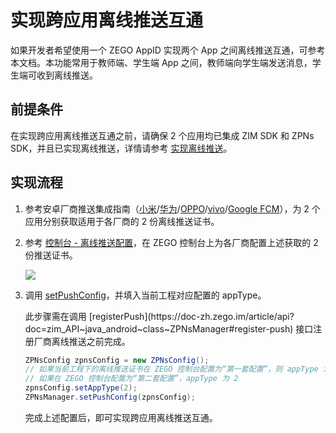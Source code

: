 # 实现跨应用离线推送互通

如果开发者希望使用一个 ZEGO AppID 实现两个 App 之间离线推送互通，可参考本文档。本功能常用于教师端、学生端 App 之间，教师端向学生端发送消息，学生端可收到离线推送。

## 前提条件

在实现跨应用离线推送互通之前，请确保 2 个应用均已集成 ZIM SDK 和 ZPNs SDK，并且已实现离线推送，详情请参考 [实现离线推送](/zim-android/offline-push-notifications/implement-offline-push-notification)。


## 实现流程

1. 参考安卓厂商推送集成指南（[小米](/zim-android/offline-push-notifications/integrate-xiaomi)/[华为](/zim-android/offline-push-notifications/integrate-huawei)/[OPPO](/zim-android/offline-push-notifications/integrate-oppo)/[vivo](/zim-android/offline-push-notifications/integrate-vivo)/[Google FCM](/zim-android/offline-push-notifications/integrate-fcm)），为 2 个应用分别获取适用于各厂商的 2 份离线推送证书。
2. 参考 [控制台 - 离线推送配置](https://doc-zh.zego.im/article/16233)，在 ZEGO 控制台上为各厂商配置上述获取的 2 份推送证书。

    <Frame width="512" height="auto" caption=""><img src="https://doc-media.zego.im/sdk-doc/Pics/ZIM/Offline_Push_certificates.jpeg" /></Frame>

3. 调用 [setPushConfig](https://doc-zh.zego.im/article/api?doc=zim_API~java_android~class~ZPNsManager#set-push-config)，并填入当前工程对应配置的 appType。

    <Warning title="注意">
    此步骤需在调用 [registerPush](https://doc-zh.zego.im/article/api?doc=zim_API~java_android~class~ZPNsManager#register-push) 接口注册厂商离线推送之前完成。
    </Warning>

    ```java
    ZPNsConfig zpnsConfig = new ZPNsConfig();
    // 如果当前工程下的离线推送证书在 ZEGO 控制台配置为“第一套配置”，则 appType 为 1。
    // 如果在 ZEGO 控制台配置为“第二套配置”，appType 为 2
    zpnsConfig.setAppType(2);
    ZPNsManager.setPushConfig(zpnsConfig);
    ```

    完成上述配置后，即可实现跨应用离线推送互通。